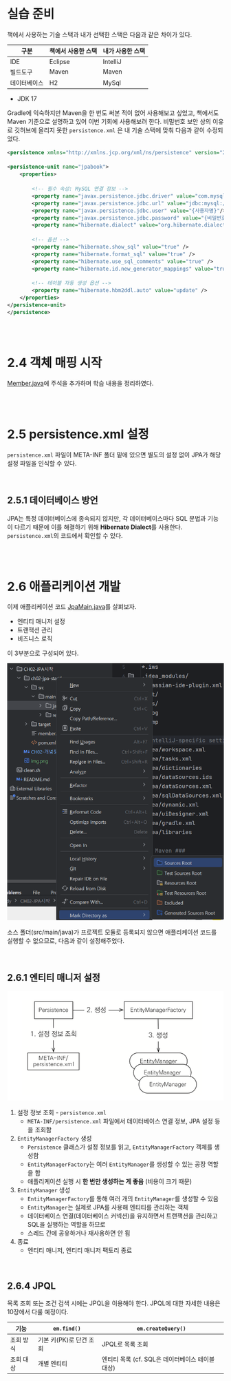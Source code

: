 # 실습 준비

책에서 사용하는 기술 스택과 내가 선택한 스택은 다음과 같은 차이가 있다.


| 구분         | 책에서 사용한 스택 | 내가 사용한 스택 |
| ------------ | ------------------ | ---------------- |
| IDE          | Eclipse            | IntelliJ         |
| 빌드도구     | Maven              | Maven            |
| 데이터베이스 | H2                 | MySql            |

- JDK 17

Gradle에 익숙하지만 Maven을 한 번도 써본 적이 없어 사용해보고 싶었고, 책에서도 Maven 기준으로 설명하고 있어 이번 기회에 사용해보려 한다.
비밀번호 보안 상의 이유로 깃허브에 올리지 못한 `persistence.xml` 은 내 기술 스택에 맞춰 다음과 같이 수정되었다.

```xml
<persistence xmlns="http://xmlns.jcp.org/xml/ns/persistence" version="2.1">

<persistence-unit name="jpabook">
    <properties>

        <!-- 필수 속성: MySQL 연결 정보 -->
        <property name="javax.persistence.jdbc.driver" value="com.mysql.cj.jdbc.Driver"/>
        <property name="javax.persistence.jdbc.url" value="jdbc:mysql://localhost:3306/{데이터베이스명}?serverTimezone=UTC&amp;characterEncoding=UTF-8"/>
        <property name="javax.persistence.jdbc.user" value="{사용자명}"/>
        <property name="javax.persistence.jdbc.password" value="{비밀번호}"/>
        <property name="hibernate.dialect" value="org.hibernate.dialect.MySQL8Dialect" /> <!-- 데이터베이스 방언 설정 -->

        <!-- 옵션 -->
        <property name="hibernate.show_sql" value="true" />
        <property name="hibernate.format_sql" value="true" />
        <property name="hibernate.use_sql_comments" value="true" />
        <property name="hibernate.id.new_generator_mappings" value="true" />

        <!-- 테이블 자동 생성 옵션 -->
        <property name="hibernate.hbm2ddl.auto" value="update" />
    </properties>
</persistence-unit>
</persistence>
```

<br>
<br>

# 2.4 객체 매핑 시작

[Member.java](./src/main/java/jpabook/start/Member.java)에 주석을 추가하며 학습 내용을 정리하였다.

<br>
<br>

# 2.5 persistence.xml 설정

`persistence.xml` 파일이 META-INF 폴더 밑에 있으면 별도의 설정 없이 JPA가 해당 설정 파일을 인식할 수 있다.

<br>

## 2.5.1 데이터베이스 방언

JPA는 특정 데이터베이스에 종속되지 않지만, 각 데이터베이스마다 SQL 문법과 기능이 다르기 때문에 이를 해결하기 위해 **Hibernate Dialect**를 사용한다. `persistence.xml`의 코드에서 확인할 수 있다.

<br>
<br>

# 2.6 애플리케이션 개발

이제 애플리케이션 코드 [JpaMain.java](./src/main/java/jpabook/start/JpaMain.java)를 살펴보자.

- 엔티티 매니저 설정
- 트랜잭션 관리
- 비즈니스 로직

이 3부분으로 구성되어 있다.

![img_1.png](img_1.png)

소스 폴더(src/main/java)가 프로젝트 모듈로 등록되지 않으면 애플리케이션 코드를 실행할 수 없으므로, 다음과 같이 설정해주었다.

<br>

## 2.6.1 엔티티 매니저 설정

![img.png](img.png)

1. 설정 정보 조회 - `persistence.xml`
   - `META-INF/persistence.xml` 파일에서 데이터베이스 연결 정보, JPA 설정 등을 조회함
2. `EntityManagerFactory` 생성
   - `Persistence` 클래스가 설정 정보를 읽고, `EntityManagerFactory` 객체를 생성함
   - `EntityManagerFactory`는 여러 `EntityManager`를 생성할 수 있는 공장 역할을 함
   - 애플리케이션 실행 시 **한 번만 생성하는 게 좋음** (비용이 크기 때문)
3. `EntityManager` 생성
   - `EntityManagerFactory`를 통해 여러 개의 `EntityManager`를 생성할 수 있음
   - `EntityManager`는 실제로 JPA를 사용해 엔티티를 관리하는 객체
   - 데이터베이스 연결(데이터베이스 커넥션)을 유지하면서 트랜잭션을 관리하고 SQL을 실행하는 역할을 하므로
   - 스레드 간에 공유하거나 재사용하면 안 됨
4. 종료
   - 엔티티 매니저, 엔티티 매니저 팩토리 종료

<br>

## 2.6.4 JPQL

목록 조회 또는 조건 검색 시에는 JPQL을 이용해야 한다. JPQL에 대한 자세한 내용은 10장에서 다룰 예정이다.

| 기능    | `em.find()`    | `em.createQuery()`              |
|-------|----------------|---------------------------------|
| 조회 방식 | 기본 키(PK)로 단건 조회 | JPQL로 목록 조회                     |
| 조회 대상 | 개별 엔티티         | 엔티티 목록 (cf. SQL은 데이터베이스 테이블 대상) |
